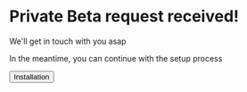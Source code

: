 <div class="hero shadow--lw">
  <div class="container">
    <h1 class="hero__title">Private Beta request received!</h1>
    <p class="hero__subtitle">We'll get in touch with you asap</p>
    <div>
        <p>
          In the meantime, you can continue with the setup process
        </p>
      <a href="/getting-started/installation">
        <button class="button button--secondary button--outline button--lg">
            Installation
        </button>
      </a>
    </div>
  </div>
</div>